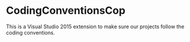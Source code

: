 # CodingConventionsCop
This is a Visual Studio 2015 extension to make sure our projects follow the coding conventions.
